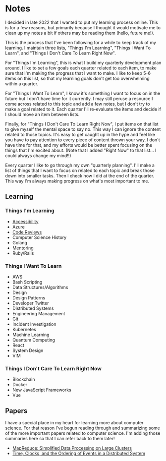 # Notes

I decided in late 2022 that I wanted to put my learning process online. This is for a few reasons, but primarily because I thought it would motivate me to clean up my notes a bit if others may be reading them (hello, future me!).

This is the process that I've been following for a while to keep track of my learning. I maintain three lists, "Things I'm Learning", "Things I Want To Learn", and "Things I Don't Care To Learn Right Now".

For  "Things I'm Learning", this is what I build my quarterly development plan around. I like to set a few goals each quarter related to each item, to make sure that I'm making the progress that I want to make. I like to keep 5-6 items on this list, so that my learning goals don't get too overwhelming within a quarter.

For "Things I Want To Learn", I know it's something I want to focus on in the future but I don't have time for it currently. I may still peruse a resource I come across related to this topic and add a few notes, but I don't try to make a goal related to it. Each quarter I'll re-evaluate the items and decide if I should move an item between lists.

Finally, for "Things I Don't Care To Learn Right Now", I put items on that list to give myself the mental space to say no. This way I can ignore the content related to those topics. It's easy to get caught up in the hype and feel like you have to pay attention to every piece of content thrown your way. I don't have time for that, and my efforts would be better spent focusing on the things that I'm excited about. (Note that I added "Right Now" to that list... I could always change my mind!!)

Every quarter I like to go through my own "quarterly planning". I'll make a list of things that I want to focus on related to each topic and break those down into smaller tasks. Then I check how I did at the end of the quarter. This way I'm always making progress on what's most important to me.

## Learning

### Things I'm Learning

* [Accessibility](../content/accessibility)
* Azure
* [Code Reviews](../content/code-reviews)
* Computer Science History
* Golang
* Mentoring
* Ruby/Rails

### Things I Want To Learn

* AWS
* Bash Scripting
* Data Structures/Algorithms
* Design
* Design Patterns
* Developer Twitter
* Distributed Systems
* Engineering Management
* Git
* Incident Investigation
* Kubernetes
* Machine Learning
* Quantum Computing
* React
* System Design
* VIM

### Things I Don't Care To Learn Right Now

* Blockchain
* Docker
* New JavaScript Frameworks
* Vue

## Papers

I have a special place in my heart for learning more about computer science. For that reason I've begun reading through and summarizing some of the more important papers related to computer science. I'm adding those summaries here so that I can refer back to them later!

* [MapReduce: Simplified Data Processing on Large Clusters](../papers/mapreduce)
* [Time, Clocks, and the Ordering of Events in a Distributed System](../papers/time-clocks-ordering-events-distributed-system)
